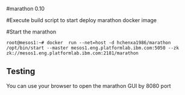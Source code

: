 #marathon 0.10


#Execute build script to start deploy marathon docker image


#Start the marathon 
```
root@mesos1:~# docker  run --net=host -d hchenxa1986/marathon /opt/bin/start --master mesos1.eng.platformlab.ibm.com:5050 --zk zk://mesos1.eng.platformlab.ibm.com:2181/marathon
```

## Testing
You can use your browser to open the marathon GUI by 8080 port
